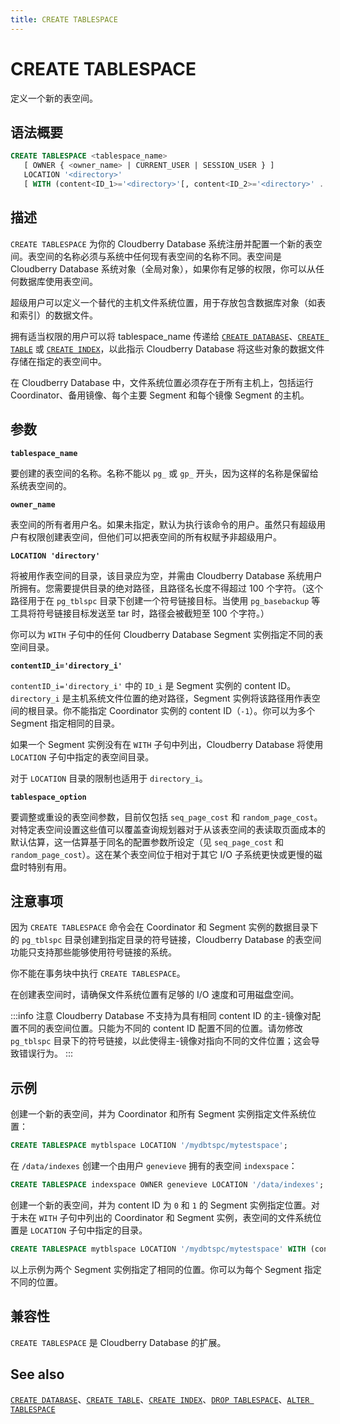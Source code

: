 ```yaml
---
title: CREATE TABLESPACE
---
```


# CREATE TABLESPACE

定义一个新的表空间。

## 语法概要

```sql
CREATE TABLESPACE <tablespace_name>
   [ OWNER { <owner_name> | CURRENT_USER | SESSION_USER } ]
   LOCATION '<directory>' 
   [ WITH (content<ID_1>='<directory>'[, content<ID_2>='<directory>' ... ] [, <tablespace_option = value [, ... ] ] ) ]
```

## 描述

`CREATE TABLESPACE` 为你的 Cloudberry Database 系统注册并配置一个新的表空间。表空间的名称必须与系统中任何现有表空间的名称不同。表空间是 Cloudberry Database 系统对象（全局对象），如果你有足够的权限，你可以从任何数据库使用表空间。

超级用户可以定义一个替代的主机文件系统位置，用于存放包含数据库对象（如表和索引）的数据文件。

拥有适当权限的用户可以将 tablespace_name 传递给 [`CREATE DATABASE`](/i18n/zh/docusaurus-plugin-content-docs/current/sql-stmts/sql-stmt-create-database.md)、[`CREATE TABLE`](https://github.com/cloudberrydb/cloudberrydb-site/blob/cbdb-doc-validation/docs/sql-stmts/sql-stmt-create-table.md) 或 [`CREATE INDEX`](/i18n/zh/docusaurus-plugin-content-docs/current/sql-stmts/sql-stmt-create-index.md)，以此指示 Cloudberry Database 将这些对象的数据文件存储在指定的表空间中。

在 Cloudberry Database 中，文件系统位置必须存在于所有主机上，包括运行 Coordinator、备用镜像、每个主要 Segment 和每个镜像 Segment 的主机。

## 参数

**`tablespace_name`**

要创建的表空间的名称。名称不能以 `pg_` 或 `gp_` 开头，因为这样的名称是保留给系统表空间的。

**`owner_name`**

表空间的所有者用户名。如果未指定，默认为执行该命令的用户。虽然只有超级用户有权限创建表空间，但他们可以把表空间的所有权赋予非超级用户。

**`LOCATION 'directory'`**

将被用作表空间的目录，该目录应为空，并需由 Cloudberry Database 系统用户所拥有。您需要提供目录的绝对路径，且路径名长度不得超过 100 个字符。（这个路径用于在 `pg_tblspc` 目录下创建一个符号链接目标。当使用 `pg_basebackup` 等工具将符号链接目标发送至 tar 时，路径会被截短至 100 个字符。）

你可以为 `WITH` 子句中的任何 Cloudberry Database Segment 实例指定不同的表空间目录。

**`contentID_i='directory_i'`**

`contentID_i='directory_i'` 中的 `ID_i` 是 Segment 实例的 content ID。`directory_i` 是主机系统文件位置的绝对路径，Segment 实例将该路径用作表空间的根目录。你不能指定 Coordinator 实例的 content ID（`-1`）。你可以为多个 Segment 指定相同的目录。

如果一个 Segment 实例没有在 `WITH` 子句中列出，Cloudberry Database 将使用 `LOCATION` 子句中指定的表空间目录。

对于 `LOCATION` 目录的限制也适用于 `directory_i`。

**`tablespace_option`**

要调整或重设的表空间参数，目前仅包括 `seq_page_cost` 和 `random_page_cost`。对特定表空间设置这些值可以覆盖查询规划器对于从该表空间的表读取页面成本的默认估算，这一估算基于同名的配置参数所设定（见 `seq_page_cost` 和 `random_page_cost`）。这在某个表空间位于相对于其它 I/O 子系统更快或更慢的磁盘时特别有用。

## 注意事项

因为 `CREATE TABLESPACE` 命令会在 Coordinator 和 Segment 实例的数据目录下的 `pg_tblspc` 目录创建到指定目录的符号链接，Cloudberry Database 的表空间功能只支持那些能够使用符号链接的系统。

你不能在事务块中执行 `CREATE TABLESPACE`。

在创建表空间时，请确保文件系统位置有足够的 I/O 速度和可用磁盘空间。

:::info 注意
Cloudberry Database 不支持为具有相同 content ID 的主-镜像对配置不同的表空间位置。只能为不同的 content ID 配置不同的位置。请勿修改 `pg_tblspc` 目录下的符号链接，以此使得主-镜像对指向不同的文件位置；这会导致错误行为。
:::

## 示例

创建一个新的表空间，并为 Coordinator 和所有 Segment 实例指定文件系统位置：

```sql
CREATE TABLESPACE mytblspace LOCATION '/mydbtspc/mytestspace';
```

在 `/data/indexes` 创建一个由用户 `genevieve` 拥有的表空间 `indexspace`：

```sql
CREATE TABLESPACE indexspace OWNER genevieve LOCATION '/data/indexes';
```

创建一个新的表空间，并为 content ID 为 `0` 和 `1` 的 Segment 实例指定位置。对于未在 `WITH` 子句中列出的 Coordinator 和 Segment 实例，表空间的文件系统位置是 `LOCATION` 子句中指定的目录。

```sql
CREATE TABLESPACE mytblspace LOCATION '/mydbtspc/mytestspace' WITH (content0='/temp/mytest', content1='/temp/mytest');
```

以上示例为两个 Segment 实例指定了相同的位置。你可以为每个 Segment 指定不同的位置。

## 兼容性

`CREATE TABLESPACE` 是 Cloudberry Database 的扩展。

## See also

[`CREATE DATABASE`](/i18n/zh/docusaurus-plugin-content-docs/current/sql-stmts/sql-stmt-create-database.md)、[`CREATE TABLE`](https://github.com/cloudberrydb/cloudberrydb-site/blob/cbdb-doc-validation/docs/sql-stmts/sql-stmt-create-table.md)、[`CREATE INDEX`](/i18n/zh/docusaurus-plugin-content-docs/current/sql-stmts/sql-stmt-create-index.md)、[`DROP TABLESPACE`](/i18n/zh/docusaurus-plugin-content-docs/current/sql-stmts/sql-stmt-drop-tablespace.md)、[`ALTER TABLESPACE`](/i18n/zh/docusaurus-plugin-content-docs/current/sql-stmts/sql-stmt-alter-tablespace.md)
